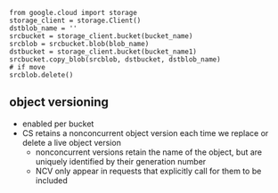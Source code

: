 ```
from google.cloud import storage
storage_client = storage.Client()
dstblob_name = ''
srcbucket = storage_client.bucket(bucket_name)
srcblob = srcbucket.blob(blob_name)
dstbucket = storage_client.bucket(bucket_name1)
srcbucket.copy_blob(srcblob, dstbucket, dstblob_name)
# if move
srcblob.delete()
```

## object versioning
- enabled per bucket
- CS retains a nonconcurrent object version each time we replace or delete a live object version
	- nonconcurrent versions retain the name of the object, but are uniquely identified by their generation number
	- NCV only appear in requests that explicitly call for them to be included